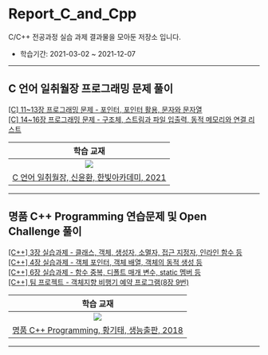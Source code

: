 # Report_C_and_Cpp
C/C++ 전공과정 실습 과제 결과물을 모아둔 저장소 입니다.
- 학습기간: 2021-03-02 ~ 2021-12-07

---

## C 언어 일취월장 프로그래밍 문제 풀이

[\[C\] 11~13장 프로그래밍 문제 - 포인터, 포인터 활용, 문자와 문자열](https://drive.google.com/open?id=1sTqk2SWd8ycYrNcCJIth2Sf1pM84_Qbd)  
[\[C\] 14~16장 프로그래밍 문제 - 구조체, 스트림과 파일 입출력, 동적 메모리와 연결 리스트](https://drive.google.com/open?id=1GshbrMMXNZ3u59hsOR9EeISMHKPsd2yh)  
  

| 학습 교재 |
| :-: |
| ![](https://bookthumb-phinf.pstatic.net/cover/180/306/18030668.jpg?type=m140&udate=20211223) |
| [C 언어 일취월장, 신윤환, 한빛아카데미, 2021](https://book.naver.com/bookdb/book_detail.naver?bid=18030668) |

---

## 명품 C++ Programming 연습문제 및 Open Challenge 풀이

[\[C++\] 3장 실습과제 - 클래스, 객체, 생성자, 소멸자, 접근 지정자, 인라인 함수 등](https://drive.google.com/open?id=1ULJajbjMx5JXsQFZSHuQ58jDfCaCVeAl)  
[\[C++\] 4장 실습과제 - 객체 포인터, 객체 배열, 객체의 동적 생성 등](https://drive.google.com/open?id=1kLGftQayeoAURuBm6aApoIr-tFStKYJn)  
[\[C++\] 6장 실습과제 - 함수 중복, 디폴트 매개 변수, static 멤버 등](https://drive.google.com/open?id=13wp-GuiSDA2oSnqJxBRZQT_Royz83vFl)  
[\[C++\] 팀 프로젝트 - 객체지향 비행기 예약 프로그램(8장 9번)](https://drive.google.com/open?id=1idjTiw8ZrCwvrlpts_jj_3aOlvMh2_ZF)  
  

| 학습 교재 |
| :-: |
| ![](https://bookthumb-phinf.pstatic.net/cover/133/952/13395206.jpg?type=m140&udate=20210318%22) |
| [명품 C++ Programming, 황기태, 생능출판, 2018](https://book.naver.com/bookdb/book_detail.naver?bid=13395206) |

---